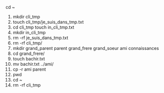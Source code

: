 cd ~
1. mkdir cli_tmp
2. touch cli_tmp/je_suis_dans_tmp.txt
3. cd cli_tmp
touch in_cli_tmp.txt
4. mkdir in_cli_tmp
5. rm -rf je_suis_dans_tmp.txt 
6. rm -rf cli_tmp/
7. mkdir grand_parent parent grand_frere grand_soeur ami connaissances
8. cd grand_frere/
9. touch bachir.txt
10. mv bachir.txt ../ami/
11. cp -r ami parent
12. pwd
13. cd ~
14. rm -rf cli_tmp